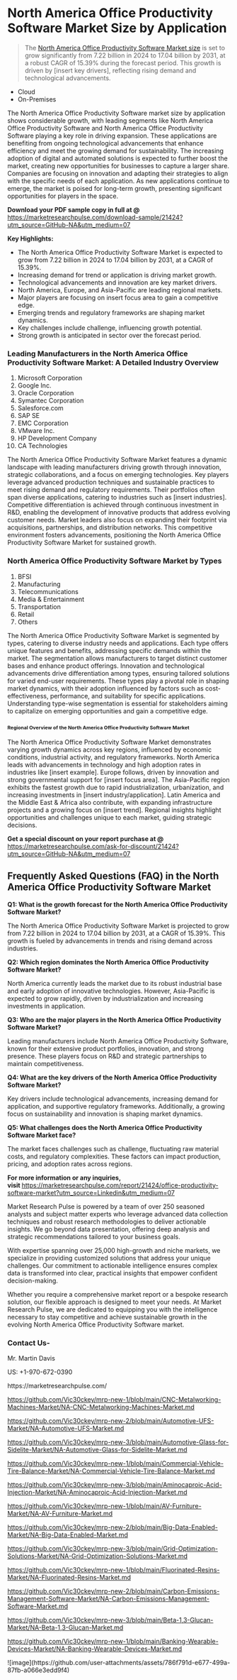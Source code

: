 <h1>North America Office Productivity Software Market&nbsp;Size by Application</h1><blockquote><p>The <a href="https://marketresearchpulse.com/download-sample/21424?utm_source=GitHub-NA&amp;utm_medium=07">North America Office Productivity Software Market size</a> is set to grow significantly from 7.22 billion in 2024 to 17.04 billion by 2031, at a robust CAGR of 15.39% during the forecast period. This growth is driven by [insert key drivers], reflecting rising demand and technological advancements.</p></blockquote><ul><li>Cloud<li> On-Premises</li></ul><p>The North America Office Productivity Software market size by application shows considerable growth, with leading segments like North America Office Productivity Software and North America Office Productivity Software playing a key role in driving expansion. These applications are benefiting from ongoing technological advancements that enhance efficiency and meet the growing demand for sustainability. The increasing adoption of digital and automated solutions is expected to further boost the market, creating new opportunities for businesses to capture a larger share. Companies are focusing on innovation and adapting their strategies to align with the specific needs of each application. As new applications continue to emerge, the market is poised for long-term growth, presenting significant opportunities for players in the space.</p><p><strong>Download your PDF sample copy in full at @ </strong><a href="https://marketresearchpulse.com/download-sample/21424?utm_source=GitHub-NA&amp;utm_medium=07">https://marketresearchpulse.com/download-sample/21424?utm_source=GitHub-NA&amp;utm_medium=07</a></p><p><strong>Key Highlights: </strong></p><ul><li>The North America Office Productivity Software Market is expected to grow from 7.22 billion in 2024 to 17.04 billion by 2031, at a CAGR of 15.39%.</li><li>Increasing demand for trend or application is driving market growth.</li><li>Technological advancements and innovation are key market drivers.</li><li>North America, Europe, and Asia-Pacific are leading regional markets.</li><li>Major players are focusing on insert focus area to gain a competitive edge.</li><li>Emerging trends and regulatory frameworks are shaping market dynamics.</li><li>Key challenges include challenge, influencing growth potential.</li><li>Strong growth is anticipated in sector over the forecast period.</li></ul><h3>Leading Manufacturers in the North America Office Productivity Software Market: A Detailed Industry Overview</h3><ol><li>Microsoft Corporation</li><li>Google Inc.</li><li>Oracle Corporation</li><li>Symantec Corporation</li><li>Salesforce.com</li><li>SAP SE</li><li>EMC Corporation</li><li>VMware Inc.</li><li>HP Development Company</li><li>CA Technologies</li></ol><div class="flex max-w-full flex-col flex-grow"><div class="min-h-8 text-message flex w-full flex-col items-end gap-2 whitespace-normal break-words [.text-message+&amp;]:mt-5" dir="auto" data-message-author-role="assistant" data-message-id="fd8432e4-4910-450d-b182-61b7bfb0a01f" data-message-model-slug="gpt-4o"><div class="flex w-full flex-col gap-1 empty:hidden first:pt-[3px]"><div class="markdown prose w-full break-words dark:prose-invert light"><p>The North America Office Productivity Software Market features a dynamic landscape with leading manufacturers driving growth through innovation, strategic collaborations, and a focus on emerging technologies. Key players leverage advanced production techniques and sustainable practices to meet rising demand and regulatory requirements. Their portfolios often span diverse applications, catering to industries such as [insert industries]. Competitive differentiation is achieved through continuous investment in R&amp;D, enabling the development of innovative products that address evolving customer needs. Market leaders also focus on expanding their footprint via acquisitions, partnerships, and distribution networks. This competitive environment fosters advancements, positioning the North America Office Productivity Software Market for sustained growth.</p></div></div></div></div><h3>North America Office Productivity Software Market by Types</h3><ol><li>BFSI<li> Manufacturing<li> Telecommunications<li> Media & Entertainment<li> Transportation<li> Retail<li> Others</li></ol><div class="flex max-w-full flex-col flex-grow"><div class="min-h-8 text-message flex w-full flex-col items-end gap-2 whitespace-normal break-words [.text-message+&amp;]:mt-5" dir="auto" data-message-author-role="assistant" data-message-id="084470be-0bb7-4664-bddf-5156b4f41249" data-message-model-slug="gpt-4o-mini"><div class="flex w-full flex-col gap-1 empty:hidden first:pt-[3px]"><div class="markdown prose w-full break-words dark:prose-invert light"><p>The North America Office Productivity Software Market is segmented by types, catering to diverse industry needs and applications. Each type offers unique features and benefits, addressing specific demands within the market. The segmentation allows manufacturers to target distinct customer bases and enhance product offerings. Innovation and technological advancements drive differentiation among types, ensuring tailored solutions for varied end-user requirements. These types play a pivotal role in shaping market dynamics, with their adoption influenced by factors such as cost-effectiveness, performance, and suitability for specific applications. Understanding type-wise segmentation is essential for stakeholders aiming to capitalize on emerging opportunities and gain a competitive edge.</p></div></div></div></div><h3><span style="font-size: 11px;">Regional Overview of the North America Office Productivity Software Market</span></h3><div class="flex max-w-full flex-col flex-grow"><div class="min-h-8 text-message flex w-full flex-col items-end gap-2 whitespace-normal break-words [.text-message+&amp;]:mt-5" dir="auto" data-message-author-role="assistant" data-message-id="e9038762-ce64-4e30-91c9-9bd413514231" data-message-model-slug="gpt-4o-mini"><div class="flex w-full flex-col gap-1 empty:hidden first:pt-[3px]"><div class="markdown prose w-full break-words dark:prose-invert light"><p>The North America Office Productivity Software Market demonstrates varying growth dynamics across key regions, influenced by economic conditions, industrial activity, and regulatory frameworks. North America leads with advancements in technology and high adoption rates in industries like [insert example]. Europe follows, driven by innovation and strong governmental support for [insert focus area]. The Asia-Pacific region exhibits the fastest growth due to rapid industrialization, urbanization, and increasing investments in [insert industry/application]. Latin America and the Middle East &amp; Africa also contribute, with expanding infrastructure projects and a growing focus on [insert trend]. Regional insights highlight opportunities and challenges unique to each market, guiding strategic decisions.</p></div></div></div></div><p><strong>Get a special discount on your report purchase at @ </strong><a href="https://marketresearchpulse.com/ask-for-discount/21424?utm_source=GitHub-NA&amp;utm_medium=07">https://marketresearchpulse.com/ask-for-discount/21424?utm_source=GitHub-NA&amp;utm_medium=07</a></p><h2>Frequently Asked Questions (FAQ) in the North America Office Productivity Software Market</h2><p><strong>Q1: What is the growth forecast for the North America Office Productivity Software Market?</strong></p><p>The North America Office Productivity Software Market is projected to grow from 7.22 billion in 2024 to 17.04 billion by 2031, at a CAGR of 15.39%. This growth is fueled by advancements in trends and rising demand across industries.</p><p><strong>Q2: Which region dominates the North America Office Productivity Software Market?</strong></p><p>North America currently leads the market due to its robust industrial base and early adoption of innovative technologies. However, Asia-Pacific is expected to grow rapidly, driven by industrialization and increasing investments in application.</p><p><strong>Q3: Who are the major players in the North America Office Productivity Software Market?</strong></p><p>Leading manufacturers include North America Office Productivity Software, known for their extensive product portfolios, innovation, and strong presence. These players focus on R&amp;D and strategic partnerships to maintain competitiveness.</p><p><strong>Q4: What are the key drivers of the North America Office Productivity Software Market?</strong></p><p>Key drivers include technological advancements, increasing demand for application, and supportive regulatory frameworks. Additionally, a growing focus on sustainability and innovation is shaping market dynamics.</p><p><strong>Q5: What challenges does the North America Office Productivity Software Market face?</strong></p><p>The market faces challenges such as challenge, fluctuating raw material costs, and regulatory complexities. These factors can impact production, pricing, and adoption rates across regions.</p><p><strong>For more information or any inquiries, visit&nbsp;</strong><a href="https://marketresearchpulse.com/report/21424/office-productivity-software-market?utm_source=Linkedin&utm_medium=07">https://marketresearchpulse.com/report/21424/office-productivity-software-market?utm_source=Linkedin&utm_medium=07</a></p><p>Market Research Pulse is powered by a team of over 250 seasoned analysts and subject matter experts who leverage advanced data collection techniques and robust research methodologies to deliver actionable insights. We go beyond data presentation, offering deep analysis and strategic recommendations tailored to your business goals.</p><p>With expertise spanning over 25,000 high-growth and niche markets, we specialize in providing customized solutions that address your unique challenges. Our commitment to actionable intelligence ensures complex data is transformed into clear, practical insights that empower confident decision-making.</p><p>Whether you require a comprehensive market report or a bespoke research solution, our flexible approach is designed to meet your needs. At Market Research Pulse, we are dedicated to equipping you with the intelligence necessary to stay competitive and achieve sustainable growth in the evolving North America Office Productivity Software market.</p><h3><strong>Contact Us-</strong></h3><p>Mr. Martin Davis</p><p>US: +1-970-672-0390</p><p>https://marketresearchpulse.com/</p><p><a href="https://github.com/Vic30ckey/mrp-new-1/blob/main/CNC-Metalworking-Machines-Market/NA-CNC-Metalworking-Machines-Market.md">https://github.com/Vic30ckey/mrp-new-1/blob/main/CNC-Metalworking-Machines-Market/NA-CNC-Metalworking-Machines-Market.md</a></p><p><a href="https://github.com/Vic30ckey/mrp-new-2/blob/main/Automotive-UFS-Market/NA-Automotive-UFS-Market.md">https://github.com/Vic30ckey/mrp-new-2/blob/main/Automotive-UFS-Market/NA-Automotive-UFS-Market.md</a></p><p><a href="https://github.com/Vic30ckey/mrp-new-3/blob/main/Automotive-Glass-for-Sidelite-Market/NA-Automotive-Glass-for-Sidelite-Market.md">https://github.com/Vic30ckey/mrp-new-3/blob/main/Automotive-Glass-for-Sidelite-Market/NA-Automotive-Glass-for-Sidelite-Market.md</a></p><p><a href="https://github.com/Vic30ckey/mrp-new-1/blob/main/Commercial-Vehicle-Tire-Balance-Market/NA-Commercial-Vehicle-Tire-Balance-Market.md">https://github.com/Vic30ckey/mrp-new-1/blob/main/Commercial-Vehicle-Tire-Balance-Market/NA-Commercial-Vehicle-Tire-Balance-Market.md</a></p><p><a href="https://github.com/Vic30ckey/mrp-new-3/blob/main/Aminocaproic-Acid-Injection-Market/NA-Aminocaproic-Acid-Injection-Market.md">https://github.com/Vic30ckey/mrp-new-3/blob/main/Aminocaproic-Acid-Injection-Market/NA-Aminocaproic-Acid-Injection-Market.md</a></p><p><a href="https://github.com/Vic30ckey/mrp-new-1/blob/main/AV-Furniture-Market/NA-AV-Furniture-Market.md">https://github.com/Vic30ckey/mrp-new-1/blob/main/AV-Furniture-Market/NA-AV-Furniture-Market.md</a></p><p><a href="https://github.com/Vic30ckey/mrp-new-2/blob/main/Big-Data-Enabled-Market/NA-Big-Data-Enabled-Market.md">https://github.com/Vic30ckey/mrp-new-2/blob/main/Big-Data-Enabled-Market/NA-Big-Data-Enabled-Market.md</a></p><p><a href="https://github.com/Vic30ckey/mrp-new-3/blob/main/Grid-Optimization-Solutions-Market/NA-Grid-Optimization-Solutions-Market.md">https://github.com/Vic30ckey/mrp-new-3/blob/main/Grid-Optimization-Solutions-Market/NA-Grid-Optimization-Solutions-Market.md</a></p><p><a href="https://github.com/Vic30ckey/mrp-new-1/blob/main/Fluorinated-Resins-Market/NA-Fluorinated-Resins-Market.md">https://github.com/Vic30ckey/mrp-new-1/blob/main/Fluorinated-Resins-Market/NA-Fluorinated-Resins-Market.md</a></p><p><a href="https://github.com/Vic30ckey/mrp-new-2/blob/main/Carbon-Emissions-Management-Software-Market/NA-Carbon-Emissions-Management-Software-Market.md">https://github.com/Vic30ckey/mrp-new-2/blob/main/Carbon-Emissions-Management-Software-Market/NA-Carbon-Emissions-Management-Software-Market.md</a></p><p><a href="https://github.com/Vic30ckey/mrp-new-3/blob/main/Beta-1,3-Glucan-Market/NA-Beta-1,3-Glucan-Market.md">https://github.com/Vic30ckey/mrp-new-3/blob/main/Beta-1,3-Glucan-Market/NA-Beta-1,3-Glucan-Market.md</a></p><p><a href="https://github.com/Vic30ckey/mrp-new-1/blob/main/Banking-Wearable-Devices-Market/NA-Banking-Wearable-Devices-Market.md">https://github.com/Vic30ckey/mrp-new-1/blob/main/Banking-Wearable-Devices-Market/NA-Banking-Wearable-Devices-Market.md</a></p>
![image](https://github.com/user-attachments/assets/786f791d-e677-499a-87fb-a066e3edd9f4)
